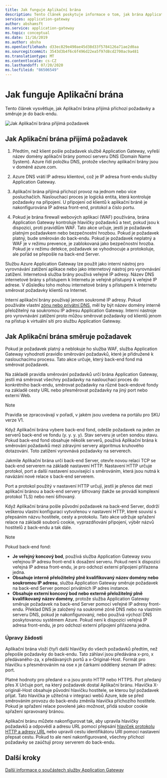 ```yaml
---
title: Jak funguje Aplikační brána
description: Tento článek poskytuje informace o tom, jak brána Application Gateway přijímá příchozí požadavky a směruje je do back-endu.
services: application-gateway
author: abshamsft
ms.service: application-gateway
ms.topic: conceptual
ms.date: 11/16/2019
ms.author: absha
ms.openlocfilehash: d33ec829e490ae45d38d33f5784126a71ae2d0aa
ms.sourcegitcommit: 3543d3b4f6c6f496d22ea5f97d8cd2700ac9a481
ms.translationtype: MT
ms.contentlocale: cs-CZ
ms.lasthandoff: 07/20/2020
ms.locfileid: "86506549"
---
```

# <a name="how-an-application-gateway-works"></a>Jak funguje Aplikační brána

Tento článek vysvětluje, jak Aplikační brána přijímá příchozí požadavky a směruje je do back-endu.

![Jak Aplikační brána přijímá požadavek](./media/how-application-gateway-works/how-application-gateway-works.png)

## <a name="how-an-application-gateway-accepts-a-request"></a>Jak Aplikační brána přijímá požadavek

1. Předtím, než klient pošle požadavek službě Application Gateway, vyřeší název domény aplikační brány pomocí serveru DNS (Domain Name System). Azure řídí položku DNS, protože všechny aplikační brány jsou v doméně azure.com.

2. Azure DNS vrátí IP adresu klientovi, což je IP adresa front-endu služby Application Gateway.

3. Aplikační brána přijímá příchozí provoz na jednom nebo více posluchačích. Naslouchací proces je logická entita, která kontroluje požadavky na připojení. U připojení od klientů k aplikační bráně je nakonfigurována IP adresa front-end, protokol a číslo portu.

4. Pokud je brána firewall webových aplikací (WAF) používána, brána Application Gateway kontroluje hlavičky požadavků a text, pokud jsou k dispozici, proti pravidlům WAF. Tato akce určuje, jestli je požadavek platným požadavkem nebo bezpečnostní hrozbou. Pokud je požadavek platný, bude směrován do back-endu. Pokud je požadavek neplatný a WAF je v režimu prevence, je zablokovaná jako bezpečnostní hrozba. Pokud je v režimu detekce, požadavek se vyhodnocuje a protokoluje, ale pořád se přepošle na back-end Server.

Službu Azure Application Gateway lze použít jako interní nástroj pro vyrovnávání zatížení aplikace nebo jako internetový nástroj pro vyrovnávání zatížení. Internetová služba brány používá veřejné IP adresy. Název DNS internetové brány s přístupem k Internetu je veřejně přístupný k veřejné IP adrese. V důsledku toho mohou internetové brány s přístupem k Internetu směrovat požadavky klientů na Internet.

Interní aplikační brány používají jenom soukromé IP adresy. Pokud používáte vlastní [zónu nebo privátní DNS](https://docs.microsoft.com/azure/dns/private-dns-overview), měl by být název domény interně přeložitelný na soukromou IP adresu Application Gateway. Interní nástroje pro vyrovnávání zatížení proto můžou směrovat požadavky od klientů jenom na přístup k virtuální síti pro službu Application Gateway.

## <a name="how-an-application-gateway-routes-a-request"></a>Jak Aplikační brána směruje požadavek

Pokud je požadavek platný a neblokuje ho služba WAF, služba Application Gateway vyhodnotí pravidlo směrování požadavků, které je přidružené k naslouchacímu procesu. Tato akce určuje, který back-end fond má směrovat požadavek.

Na základě pravidla směrování požadavků určí brána Application Gateway, jestli má směrovat všechny požadavky na naslouchací proces do konkrétního back-endu, směrovat požadavky na různé back-endové fondy na základě cesty URL nebo přesměrovat požadavky na jiný port nebo externí Web.
>[!NOTE]
>Pravidla se zpracovávají v pořadí, v jakém jsou uvedena na portálu pro SKU verze V1. 

Když Aplikační brána vybere back-end fond, odešle požadavek na jeden ze serverů back-end ve fondu (y. y. y. y). Stav serveru je určen sondou stavu. Pokud back-end fond obsahuje několik serverů, používá Aplikační brána k směrování požadavků mezi zdravými servery algoritmus kruhového dotazování. Toto zatížení vyrovnává požadavky na serverech.

Jakmile Aplikační brána určí back-end Server, otevře novou relaci TCP se back-end serverem na základě nastavení HTTP. Nastavení HTTP určuje protokol, port a další nastavení související s směrováním, která jsou nutná k navázání nové relace s back-end serverem.

Port a protokol použitý v nastavení HTTP určují, jestli je přenos dat mezi aplikační bránou a back-end servery šifrovaný (takže se provádí komplexní protokol TLS) nebo není šifrovaný.

Když Aplikační brána pošle původní požadavek na back-end Server, dodrží veškerou vlastní konfiguraci vytvořenou v nastavení HTTP, které souvisí s přepsáním názvu hostitele, cesty a protokolu. Tato akce udržuje spřažení relace na základě souborů cookie, vyprazdňování připojení, výběr názvů hostitelů z back-endu a tak dále.

 >[!NOTE]
>Pokud back-end fond:
> - **Je veřejný koncový bod**, používá služba Application Gateway svou veřejnou IP adresu front-end k dosažení serveru. Pokud není k dispozici veřejná IP adresa front-endu, je pro odchozí externí připojení přiřazena jedna.
> - **Obsahuje interně přeložitelný plně kvalifikovaný název domény nebo soukromou IP adresu**, služba Application Gateway směruje požadavek na back-end Server pomocí privátních IP adres instance.
> - **Obsahuje externí koncový bod nebo externě přeložitelný plně kvalifikovaný název domény**, protože služba Application Gateway směruje požadavek na back-end Server pomocí veřejné IP adresy front-endu. Překlad DNS je založený na soukromé zóně DNS nebo na vlastním serveru DNS, pokud je nakonfigurovaný, nebo používá výchozí DNS poskytovanou systémem Azure. Pokud není k dispozici veřejná IP adresa front-endu, je pro odchozí externí připojení přiřazena jedna.

### <a name="modifications-to-the-request"></a>Úpravy žádosti

Aplikační brána vloží čtyři další hlavičky do všech požadavků předtím, než přepošle požadavky do back-endu. Tato záhlaví jsou předávána x-pro, x předávaného-za, x předávaných portů a x-Original-Host. Formát pro hlavičku s přesměrováním na ose x je čárkami oddělený seznam IP adres: port.

Platné hodnoty pro předané x-a jsou proto HTTP nebo HTTPS. Port předaný přes X Určuje port, na který požadavek dostal Aplikační bránu. Hlavička X-originál-Host obsahuje původní hlavičku hostitele, se kterou byl požadavek přijat. Tato hlavička je užitečná v integraci webů Azure, kde se před směrováním provozu do back-endu změnila hlavička příchozího hostitele. Pokud je spřažení relace povolené jako možnost, přidá soubor cookie spřažení spravovaný bránou.

Aplikační bránu můžete nakonfigurovat tak, aby upravila hlavičky požadavků a odpovědí a adresu URL pomocí přepsání [hlaviček protokolu HTTP a adresy URL](rewrite-http-headers-url.md) nebo upravili cestu identifikátoru URI pomocí nastavení přepsat cestu. Pokud to ale není nakonfigurované, všechny příchozí požadavky se zaúčtují proxy serverem do back-endu.

## <a name="next-steps"></a>Další kroky

[Další informace o součástech služby Application Gateway](application-gateway-components.md)
